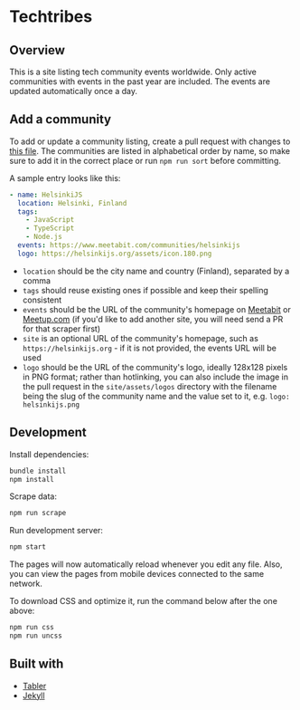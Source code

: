 # Techtribes

## Overview

This is a site listing tech community events worldwide. Only active communities with events in the past year are included. The events are updated automatically once a day.

## Add a community

To add or update a community listing, create a pull request with changes to [this file](data/communities.yml). The communities are listed in alphabetical order by name, so make sure to add it in the correct place or run `npm run sort` before committing.

A sample entry looks like this:

```yaml
- name: HelsinkiJS
  location: Helsinki, Finland
  tags:
    - JavaScript
    - TypeScript
    - Node.js
  events: https://www.meetabit.com/communities/helsinkijs
  logo: https://helsinkijs.org/assets/icon.180.png
```

- `location` should be the city name and country (Finland), separated by a comma
- `tags` should reuse existing ones if possible and keep their spelling consistent
- `events` should be the URL of the community's homepage on [Meetabit](https://www.meetabit.com/) or [Meetup.com](https://www.meetup.com/) (if you'd like to add another site, you will need send a PR for that scraper first)
- `site` is an optional URL of the community's homepage, such as `https://helsinkijs.org` - if it is not provided, the events URL will be used
- `logo` should be the URL of the community's logo, ideally 128x128 pixels in PNG format; rather than hotlinking, you can also include the image in the pull request in the `site/assets/logos` directory with the filename being the slug of the community name and the value set to it, e.g. `logo: helsinkijs.png`

## Development

Install dependencies:

```bash
bundle install
npm install
```

Scrape data:

```bash
npm run scrape
```

Run development server:

```bash
npm start
```

The pages will now automatically reload whenever you edit any file. Also, you can view the pages from mobile devices connected to the same network.

To download CSS and optimize it, run the command below after the one above:

```bash
npm run css
npm run uncss
```

## Built with

- [Tabler](https://tabler.io/)
- [Jekyll](https://jekyllrb.com/)
